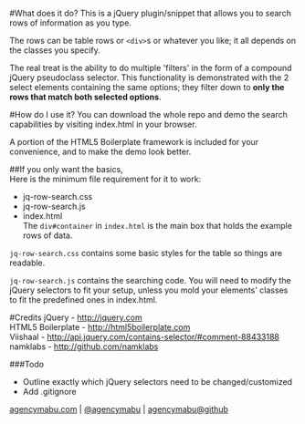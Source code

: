 #What does it do?
This is a jQuery plugin/snippet that allows you to search rows of information as you type.

The rows can be table rows or `<div>`s or whatever you like; it all depends on the classes you specify.  

The real treat is the ability to do multiple 'filters' in the form of a compound jQuery pseudoclass selector. This functionality is demonstrated with the 2 select elements containing the same options; they filter down to **only the rows that match both selected options**.

#How do I use it?
You can download the whole repo and demo the search capabilities by visiting index.html in your browser.

A portion of the HTML5 Boilerplate framework is included for your convenience, and to make the demo look better.

##If you only want the basics,  
Here is the minimum file requirement for it to work:  
+ jq-row-search.css  
+ jq-row-search.js  
+ index.html  
The `div#container` in `index.html` is the main box that holds the example rows of data.  

`jq-row-search.css` contains some basic styles for the table so things are readable.

`jq-row-search.js` contains the searching code. You will need to modify the jQuery selectors to fit your setup, unless you mold your elements' classes to fit the predefined ones in index.html.

#Credits
jQuery - http://jquery.com  
HTML5 Boilerplate - http://html5boilerplate.com  
Viishaal - http://api.jquery.com/contains-selector/#comment-88433188  
namklabs - http://github.com/namklabs  

###Todo
+ Outline exactly which jQuery selectors need to be changed/customized  
+ Add .gitignore  


[agencymabu.com](http://agencymabu.com) | [@agencymabu](http://twitter.com/agencymabu) | [agencymabu@github](http://github.com/agencymabu)
